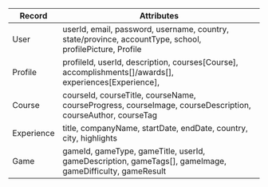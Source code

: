 Record | Attributes 
--- | ---
User | userId, email, password, username, country, state/province, accountType, school, profilePicture, Profile
Profile | profileId, userId, description, courses[Course], accomplishments[]/awards[], experiences[Experience], 
Course | courseId, courseTitle, courseName, courseProgress, courseImage, courseDescription, courseAuthor, courseTag
Experience | title, companyName, startDate, endDate, country, city, highlights
Game | gameId, gameType, gameTitle, userId, gameDescription, gameTags[], gameImage, gameDifficulty, gameResult
